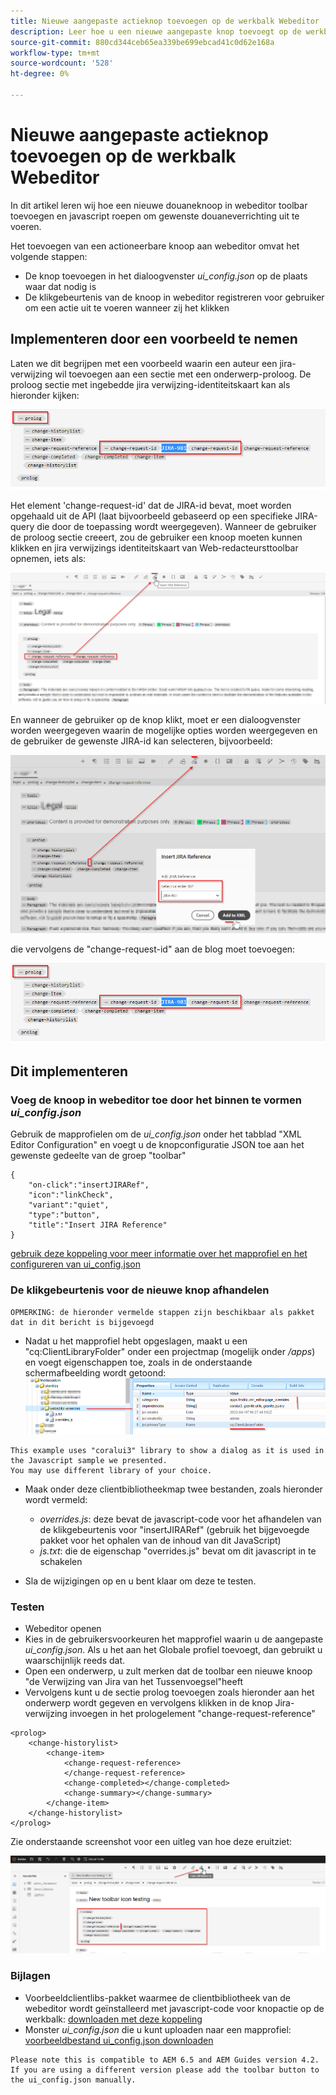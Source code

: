```yaml
---
title: Nieuwe aangepaste actieknop toevoegen op de werkbalk Webeditor
description: Leer hoe u een nieuwe aangepaste knop toevoegt op de werkbalk voor spetters en javascript aanroept om deze aan te passen.
source-git-commit: 880cd344ceb65ea339be699ebcad41c0d62e168a
workflow-type: tm+mt
source-wordcount: '528'
ht-degree: 0%

---
```


# Nieuwe aangepaste actieknop toevoegen op de werkbalk Webeditor

In dit artikel leren wij hoe een nieuwe douaneknoop in webeditor toolbar toevoegen en javascript roepen om gewenste douaneverrichting uit te voeren.

Het toevoegen van een actioneerbare knoop aan webeditor omvat het volgende stappen:
- De knop toevoegen in het dialoogvenster *ui_config.json* op de plaats waar dat nodig is
- De klikgebeurtenis van de knoop in webeditor registreren voor gebruiker om een actie uit te voeren wanneer zij het klikken


## Implementeren door een voorbeeld te nemen

Laten we dit begrijpen met een voorbeeld waarin een auteur een jira-verwijzing wil toevoegen aan een sectie met een onderwerp-proloog. De proloog sectie met ingebedde jira verwijzing-identiteitskaart kan als hieronder kijken:

![Prologsectie met verwijzing naar JIRA-id](../../../assets/authoring/webeditor-add-customtoolbarbutton-prolog-sample.png)

Het element &#39;change-request-id&#39; dat de JIRA-id bevat, moet worden opgehaald uit de API (laat bijvoorbeeld gebaseerd op een specifieke JIRA-query die door de toepassing wordt weergegeven). Wanneer de gebruiker de proloog sectie creeert, zou de gebruiker een knoop moeten kunnen klikken en jira verwijzings identiteitskaart van Web-redacteursttoolbar opnemen, iets als:

![Sectie Prolog - verwijzing JIRA toevoegen](../../../assets/authoring/webeditor-add-customtoolbarbutton-prolog-insertjirareference.png)

En wanneer de gebruiker op de knop klikt, moet er een dialoogvenster worden weergegeven waarin de mogelijke opties worden weergegeven en de gebruiker de gewenste JIRA-id kan selecteren, bijvoorbeeld:

![Dialoogvenster JIRA-id toevoegen in het gedeelte Prolog](../../../assets/authoring/webeditor-add-customtoolbarbutton-prolog-insertjirareference-dialog.png)

die vervolgens de &quot;change-request-id&quot; aan de blog moet toevoegen:

![Prologsectie met verwijzing naar JIRA-id](../../../assets/authoring/webeditor-add-customtoolbarbutton-prolog-sample.png)



## Dit implementeren


### Voeg de knoop in webeditor toe door het binnen te vormen *ui_config.json*

Gebruik de mapprofielen om de *ui_config.json* onder het tabblad &quot;XML Editor Configuration&quot; en voegt u de knopconfiguratie JSON toe aan het gewenste gedeelte van de groep &quot;toolbar&quot;

```
{
    "on-click":"insertJIRARef",
    "icon":"linkCheck",
    "variant":"quiet",
    "type":"button",
    "title":"Insert JIRA Reference"
}
```

[gebruik deze koppeling voor meer informatie over het mapprofiel en het configureren van ui_config.json](https://experienceleague.adobe.com/docs/experience-manager-guides-learn/videos/advanced-user-guide/editor-configuration.html?lang=en)


### De klikgebeurtenis voor de nieuwe knop afhandelen

    OPMERKING: de hieronder vermelde stappen zijn beschikbaar als pakket dat in dit bericht is bijgevoegd


- Nadat u het mapprofiel hebt opgeslagen, maakt u een &quot;cq:ClientLibraryFolder&quot; onder een projectmap (mogelijk onder */apps*) en voegt eigenschappen toe, zoals in de onderstaande schermafbeelding wordt getoond:
  ![Instellingen voor clientbibliotheek voor webeditor](../../../assets/authoring/webeditor-add-customtoolbarbutton-clientlibrarysettings.png)

```
This example uses "coralui3" library to show a dialog as it is used in the Javascript sample we presented.
You may use different library of your choice.
```

- Maak onder deze clientbibliotheekmap twee bestanden, zoals hieronder wordt vermeld:
   - *overrides.js*: deze bevat de javascript-code voor het afhandelen van de klikgebeurtenis voor &quot;insertJIRARef&quot; (gebruik het bijgevoegde pakket voor het ophalen van de inhoud van dit JavaScript)
   - *js.txt*: die de eigenschap &quot;overrides.js&quot; bevat om dit javascript in te schakelen

- Sla de wijzigingen op en u bent klaar om deze te testen.


### Testen

- Webeditor openen
- Kies in de gebruikersvoorkeuren het mapprofiel waarin u de aangepaste *ui_config.json*. Als u het aan het Globale profiel toevoegt, dan gebruikt u waarschijnlijk reeds dat.
- Open een onderwerp, u zult merken dat de toolbar een nieuwe knoop &quot;de Verwijzing van Jira van het Tussenvoegsel&quot;heeft
- Vervolgens kunt u de sectie prolog toevoegen zoals hieronder aan het onderwerp wordt gegeven en vervolgens klikken in de knop Jira-verwijzing invoegen in het prologelement &quot;change-request-reference&quot;

```
<prolog>
    <change-historylist>
        <change-item>
            <change-request-reference>
            </change-request-reference>
            <change-completed></change-completed>
            <change-summary></change-summary>
        </change-item>
    </change-historylist>
</prolog>
```

Zie onderstaande screenshot voor een uitleg van hoe deze eruitziet:

![Nieuwe knop testen](../../../assets/authoring/webeditor-add-customtoolbarbutton-testing.png)


### Bijlagen

- Voorbeeldclientlibs-pakket waarmee de clientbibliotheek van de webeditor wordt geïnstalleerd met javascript-code voor knopactie op de werkbalk: [downloaden met deze koppeling](../../../assets/authoring/webeditor-addbuttonontoolbar-insertjira-clientlib.zip)
- Monster *ui_config.json* die u kunt uploaden naar een mapprofiel: [voorbeeldbestand ui_config.json downloaden](../../../assets/authoring/sample_ui_config_Guides4.2-InsertJiraReference.json)

```
Please note this is compatible to AEM 6.5 and AEM Guides version 4.2.
If you are using a different version please add the toolbar button to the ui_config.json manually.
```

